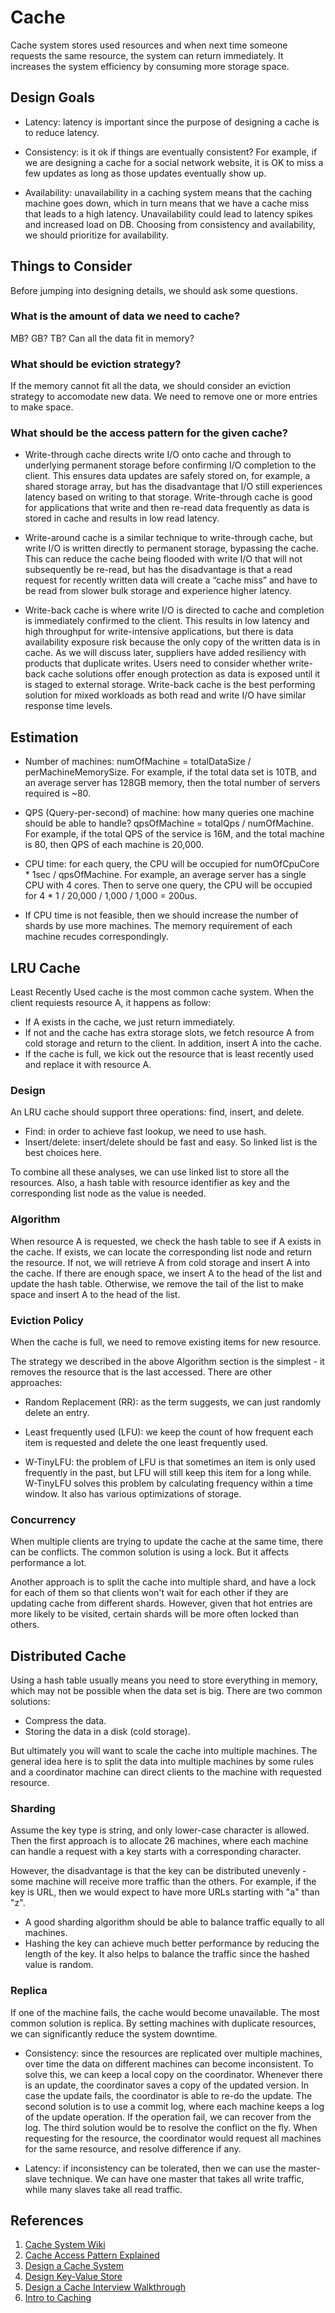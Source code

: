 # Cache

Cache system stores used resources and when next time someone requests the same resource, the system can return immediately. It increases the system efficiency by consuming more storage space.

## Design Goals

- Latency: latency is important since the purpose of designing a cache is to reduce latency.

- Consistency: is it ok if things are eventually consistent? For example, if we are designing a cache for a social network website, it is OK to miss a few updates as long as those updates eventually show up.

- Availability: unavailability in a caching system means that the caching machine goes down, which in turn means that we have a cache miss that leads to a high latency. Unavailability could lead to latency spikes and increased load on DB. Choosing from consistency and availability, we should prioritize for availability.

## Things to Consider

Before jumping into designing details, we should ask some questions.

### What is the amount of data we need to cache?

MB? GB? TB? Can all the data fit in memory?

### What should be eviction strategy?

If the memory cannot fit all the data, we should consider an eviction strategy to accomodate new data. We need to remove one or more entries to make space.

### What should be the access pattern for the given cache?

- Write-through cache directs write I/O onto cache and through to underlying permanent storage before confirming I/O completion to the client. This ensures data updates are safely stored on, for example, a shared storage array, but has the disadvantage that I/O still experiences latency based on writing to that storage. Write-through cache is good for applications that write and then re-read data frequently as data is stored in cache and results in low read latency.

- Write-around cache is a similar technique to write-through cache, but write I/O is written directly to permanent storage, bypassing the cache. This can reduce the cache being flooded with write I/O that will not subsequently be re-read, but has the disadvantage is that a read request for recently written data will create a “cache miss” and have to be read from slower bulk storage and experience higher latency.

- Write-back cache is where write I/O is directed to cache and completion is immediately confirmed to the client. This results in low latency and high throughput for write-intensive applications, but there is data availability exposure risk because the only copy of the written data is in cache. As we will discuss later, suppliers have added resiliency with products that duplicate writes. Users need to consider whether write-back cache solutions offer enough protection as data is exposed until it is staged to external storage. Write-back cache is the best performing solution for mixed workloads as both read and write I/O have similar response time levels.

## Estimation

- Number of machines: numOfMachine = totalDataSize / perMachineMemorySize. For example, if the total data set is 10TB, and an average server has 128GB memory, then the total number of servers required is ~80.

- QPS (Query-per-second) of machine: how many queries one machine should be able to handle? qpsOfMachine = totalQps / numOfMachine. For example, if the total QPS of the service is 16M, and the total machine is 80, then QPS of each machine is 20,000.

- CPU time: for each query, the CPU will be occupied for numOfCpuCore * 1sec / qpsOfMachine. For example, an average server has a single CPU with 4 cores. Then to serve one query, the CPU will be occupied for 4 * 1 / 20,000 / 1,000 / 1,000 = 200us.

- If CPU time is not feasible, then we should increase the number of shards by use more machines. The memory requirement of each machine recudes correspondingly.

## LRU Cache

Least Recently Used cache is the most common cache system. When the client requiests resource A, it happens as follow:

- If A exists in the cache, we just return immediately.
- If not and the cache has extra storage slots, we fetch resource A from cold storage and return to the client. In addition, insert A into the cache.
- If the cache is full, we kick out the resource that is least recently used and replace it with resource A.

### Design

An LRU cache should support three operations: find, insert, and delete.

- Find: in order to achieve fast lookup, we need to use hash.
- Insert/delete: insert/delete should be fast and easy. So linked list is the best choices here.

To combine all these analyses, we can use linked list to store all the resources. Also, a hash table with resource identifier as key and the corresponding list node as the value is needed.

### Algorithm

When resource A is requested, we check the hash table to see if A exists in the cache. If exists, we can locate the corresponding list node and return the resource. If not, we will retrieve A from cold storage and insert A into the cache. If there are enough space, we insert A to the head of the list and update the hash table. Otherwise, we remove the tail of the list to make space and insert A to the head of the list.

### Eviction Policy

When the cache is full, we need to remove existing items for new resource.

The strategy we described in the above Algorithm section is the simplest - it removes the resource that is the last accessed. There are other approaches:

- Random Replacement (RR): as the term suggests, we can just randomly delete an entry.

- Least frequently used (LFU): we keep the count of how frequent each item is requested and delete the one least frequently used.

- W-TinyLFU: the problem of LFU is that sometimes an item is only used frequently in the past, but LFU will still keep this item for a long while. W-TinyLFU solves this problem by calculating frequency within a time window. It also has various optimizations of storage.

### Concurrency

When multiple clients are trying to update the cache at the same time, there can be conflicts. The common solution is using a lock. But it affects performance a lot.

Another approach is to split the cache into multiple shard, and have a lock for each of them so that clients won't wait for each other if they are updating cache from different shards. However, given that hot entries are more likely to be visited, certain shards will be more often locked than others.

## Distributed Cache

Using a hash table usually means you need to store everything in memory, which may not be possible when the data set is big. There are two common solutions:

- Compress the data.
- Storing the data in a disk (cold storage).

But ultimately you will want to scale the cache into multiple machines. The general idea here is to split the data into multiple machines by some rules and a coordinator machine can direct clients to the machine with requested resource.

### Sharding

Assume the key type is string, and only lower-case character is allowed. Then the first approach is to allocate 26 machines, where each machine can handle a request with a key starts with a corresponding character.

However, the disadvantage is that the key can be distributed unevenly - some machine will receive more traffic than the others. For example, if the key is URL, then we would expect to have more URLs starting with "a" than "z".

- A good sharding algorithm should be able to balance traffic equally to all machines.
- Hashing the key can achieve much better performance by reducing the length of the key. It also helps to balance the traffic since the hashed value is random.

### Replica

If one of the machine fails, the cache would become unavailable. The most common solution is replica. By setting machines with duplicate resources, we can significantly reduce the system downtime.

- Consistency: since the resources are replicated over multiple machines, over time the data on different machines can become inconsistent. To solve this, we can keep a local copy on the coordinator. Whenever there is an update, the coordinator saves a copy of the updated version. In case the update fails, the coordinator is able to re-do the update. The second solution is to use a commit log, where each machine keeps a log of the update operation. If the operation fail, we can recover from the log. The third solution would be to resolve the conflict on the fly. When requesting for the resource, the coordinator would request all machines for the same resource, and resolve difference if any.

- Latency: if inconsistency can be tolerated, then we can use the master-slave technique. We can have one master that takes all write traffic, while many slaves take all read traffic.

## References

1. [Cache System Wiki](https://en.wikipedia.org/wiki/Cache_(computing))
2. [Cache Access Pattern Explained](http://www.computerweekly.com/feature/Write-through-write-around-write-back-Cache-explained)
3. [Design a Cache System](http://blog.gainlo.co/index.php/2016/05/17/design-a-cache-system/)
4. [Design Key-Value Store](http://blog.gainlo.co/index.php/2016/06/14/design-a-key-value-store-part-i/)
5. [Design a Cache Interview Walkthrough](https://www.interviewbit.com/problems/design-cache)
6. [Intro to Caching](http://javalandscape.blogspot.com/2009/01/cachingcaching-algorithms-and-caching.html?m=1)